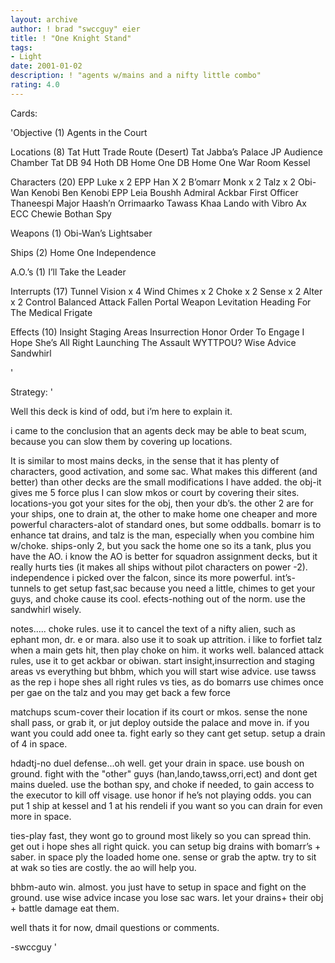 ```yaml
---
layout: archive
author: ! brad "swccguy" eier
title: ! "One Knight Stand"
tags:
- Light
date: 2001-01-02
description: ! "agents w/mains and a nifty little combo"
rating: 4.0
---
```

Cards: 

'Objective (1)
Agents in the Court

Locations (8)
Tat Hutt Trade Route (Desert)
Tat Jabba’s Palace
JP Audience Chamber
Tat DB 94
Hoth DB
Home One DB
Home One War Room
Kessel

Characters (20)
EPP Luke x 2
EPP Han X 2
B’omarr Monk x 2
Talz x 2
Obi-Wan Kenobi
Ben Kenobi
EPP Leia
Boushh
Admiral Ackbar
First Officer Thaneespi
Major Haash’n
Orrimaarko
Tawass Khaa
Lando with Vibro Ax
ECC Chewie
Bothan Spy

Weapons (1)
Obi-Wan’s Lightsaber

Ships (2)
Home One
Independence

A.O.’s (1)
I’ll Take the Leader

Interrupts (17)
Tunnel Vision x 4
Wind Chimes x 2
Choke x 2
Sense x 2
Alter x 2
Control
Balanced Attack
Fallen Portal
Weapon Levitation
Heading For The Medical Frigate

Effects (10)
Insight
Staging Areas
Insurrection
Honor
Order To Engage
I Hope She’s All Right
Launching The Assault
WYTTPOU?
Wise Advice
Sandwhirl


'

Strategy: '

Well this deck is kind of odd, but i’m here to explain it.

i came to the conclusion that an agents deck may be able to beat scum, because you can slow them by covering up locations.

It is similar to most mains decks, in the sense that it has plenty of characters, good activation, and some sac.
What makes this different (and better) than other decks are the small modifications I have added.
the obj-it gives me 5 force plus I can slow mkos or court by covering their sites.
locations-you got your sites for the obj, then your db’s. the other 2 are for your ships, one to drain at, the other to make home one cheaper and more powerful
characters-alot of standard ones, but some oddballs. bomarr is to enhance tat drains, and talz is the man, especially when you combine him w/choke.
ships-only 2, but you sack the home one so its a tank, plus you have the AO. i know the AO is better for squadron assignment decks, but it really hurts ties (it makes all ships without pilot characters on power -2). independence i picked over the falcon, since its more powerful.
int’s-tunnels to get setup fast,sac because you need a little, chimes to get your guys, and choke cause its cool.
efects-nothing out of the norm. use the sandwhirl wisely.

notes.....
choke rules. use it to cancel the text of a nifty alien, such as ephant mon, dr. e or mara. also use it to soak up attrition. i like to forfiet talz when a main gets hit, then play choke on him. it works well.
balanced attack rules, use it to get ackbar or obiwan.
start insight,insurrection and staging areas vs everything but bhbm, which you will start wise advice.
use tawss as the rep
i hope shes all right rules vs ties, as do bomarrs
use chimes once per gae on the talz and you may get back a few force

matchups
scum-cover their location if its court or mkos. sense the none shall pass, or grab it, or jut deploy outside the palace and move in. if you want you could add onee ta. fight early so they cant get setup. setup a drain of 4 in space.

hdadtj-no duel defense...oh well. get your drain in space. use boush on ground. fight with the "other" guys (han,lando,tawss,orri,ect) and dont get mains dueled. use the bothan spy, and choke if needed, to gain access to the executor to kill off visage. use honor if he’s not playing odds. you can put 1 ship at kessel and 1 at his rendeli if you want so you can drain for even more in space.

ties-play fast, they wont go to ground most likely so you can spread thin. get out i hope shes all right quick. you can setup big drains with bomarr’s + saber. in space ply the loaded home one. sense or grab the aptw. try to sit at wak so ties are costly. the ao will help you.

bhbm-auto win. almost. you just have to setup in space and fight on the ground. use wise advice incase you lose sac wars. let your drains+ their obj + battle damage eat them.

well thats it for now, dmail questions or comments.


-swccguy
'